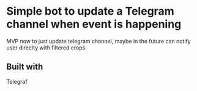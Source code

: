 # Simple bot to update a Telegram channel when event is happening

MVP now to just update telegram channel, maybe in the future can notify user direclty with filtered crops

## Built with

Telegraf
